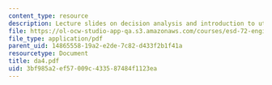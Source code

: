 ```yaml
---
content_type: resource
description: Lecture slides on decision analysis and introduction to utility.
file: https://ol-ocw-studio-app-qa.s3.amazonaws.com/courses/esd-72-engineering-risk-benefit-analysis-spring-2007/3bf985a2ef57009c433587484f1123ea_da4.pdf
file_type: application/pdf
parent_uid: 14865558-19a2-e2de-7c82-d433f2b1f41a
resourcetype: Document
title: da4.pdf
uid: 3bf985a2-ef57-009c-4335-87484f1123ea
---
```

